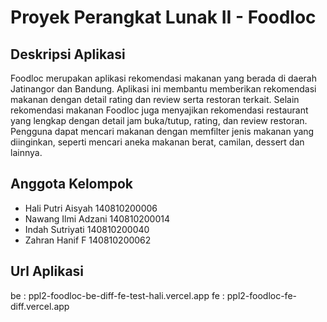 # Proyek Perangkat Lunak II - Foodloc

## Deskripsi Aplikasi
Foodloc merupakan aplikasi rekomendasi makanan yang berada di daerah Jatinangor dan Bandung. Aplikasi ini membantu memberikan rekomendasi makanan dengan detail rating dan review serta restoran terkait. Selain rekomendasi makanan Foodloc juga menyajikan rekomendasi restaurant yang lengkap dengan detail jam buka/tutup, rating, dan review restoran. Pengguna dapat mencari makanan dengan memfilter jenis makanan yang diinginkan, seperti mencari aneka makanan berat, camilan, dessert dan lainnya. 

## Anggota Kelompok
- Hali Putri Aisyah  140810200006
- Nawang Ilmi Adzani  140810200014
- Indah Sutriyati 140810200040
- Zahran Hanif F  140810200062

## Url Aplikasi
be : ppl2-foodloc-be-diff-fe-test-hali.vercel.app
fe : ppl2-foodloc-fe-diff.vercel.app
